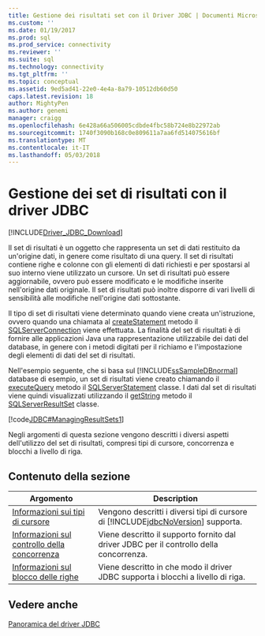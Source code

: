 ```yaml
---
title: Gestione dei risultati set con il Driver JDBC | Documenti Microsoft
ms.custom: ''
ms.date: 01/19/2017
ms.prod: sql
ms.prod_service: connectivity
ms.reviewer: ''
ms.suite: sql
ms.technology: connectivity
ms.tgt_pltfrm: ''
ms.topic: conceptual
ms.assetid: 9ed5ad41-22e0-4e4a-8a79-10512db60d50
caps.latest.revision: 18
author: MightyPen
ms.author: genemi
manager: craigg
ms.openlocfilehash: 6e428a66a506005cdbde4fbc58b724e8b22972ab
ms.sourcegitcommit: 1740f3090b168c0e809611a7aa6fd514075616bf
ms.translationtype: MT
ms.contentlocale: it-IT
ms.lasthandoff: 05/03/2018
---
```

# <a name="managing-result-sets-with-the-jdbc-driver"></a>Gestione dei set di risultati con il driver JDBC
[!INCLUDE[Driver_JDBC_Download](../../includes/driver_jdbc_download.md)]

  Il set di risultati è un oggetto che rappresenta un set di dati restituito da un'origine dati, in genere come risultato di una query. Il set di risultati contiene righe e colonne con gli elementi di dati richiesti e per spostarsi al suo interno viene utilizzato un cursore. Un set di risultati può essere aggiornabile, ovvero può essere modificato e le modifiche inserite nell'origine dati originale. Il set di risultati può inoltre disporre di vari livelli di sensibilità alle modifiche nell'origine dati sottostante.  
  
 Il tipo di set di risultati viene determinato quando viene creata un'istruzione, ovvero quando una chiamata al [createStatement](../../connect/jdbc/reference/createstatement-method-sqlserverconnection.md) metodo il [SQLServerConnection](../../connect/jdbc/reference/sqlserverconnection-class.md) viene effettuata. La finalità del set di risultati è di fornire alle applicazioni Java una rappresentazione utilizzabile dei dati del database, in genere con i metodi digitati per il richiamo e l'impostazione degli elementi di dati del set di risultati.  
  
 Nell'esempio seguente, che si basa sul [!INCLUDE[ssSampleDBnormal](../../includes/sssampledbnormal_md.md)] database di esempio, un set di risultati viene creato chiamando il [executeQuery](../../connect/jdbc/reference/executequery-method-sqlserverstatement.md) metodo il [SQLServerStatement](../../connect/jdbc/reference/sqlserverstatement-class.md) classe. I dati dal set di risultati viene quindi visualizzati utilizzando il [getString](../../connect/jdbc/reference/getstring-method-sqlserverresultset.md) metodo il [SQLServerResultSet](../../connect/jdbc/reference/sqlserverresultset-class.md) classe.  
  
 [!code[JDBC#ManagingResultSets1](../../connect/jdbc/codesnippet/Java/managing-result-sets-with-t_1.java)]  
  
 Negli argomenti di questa sezione vengono descritti i diversi aspetti dell'utilizzo del set di risultati, compresi tipi di cursore, concorrenza e blocchi a livello di riga.  
  
## <a name="in-this-section"></a>Contenuto della sezione  
  
|Argomento|Description|  
|-----------|-----------------|  
|[Informazioni sui tipi di cursore](../../connect/jdbc/understanding-cursor-types.md)|Vengono descritti i diversi tipi di cursore di [!INCLUDE[jdbcNoVersion](../../includes/jdbcnoversion_md.md)] supporta.|  
|[Informazioni sul controllo della concorrenza](../../connect/jdbc/understanding-concurrency-control.md)|Viene descritto il supporto fornito dal driver JDBC per il controllo della concorrenza.|  
|[Informazioni sul blocco delle righe](../../connect/jdbc/understanding-row-locking.md)|Viene descritto in che modo il driver JDBC supporta i blocchi a livello di riga.|  
  
## <a name="see-also"></a>Vedere anche  
 [Panoramica del driver JDBC](../../connect/jdbc/overview-of-the-jdbc-driver.md)  
  
  
